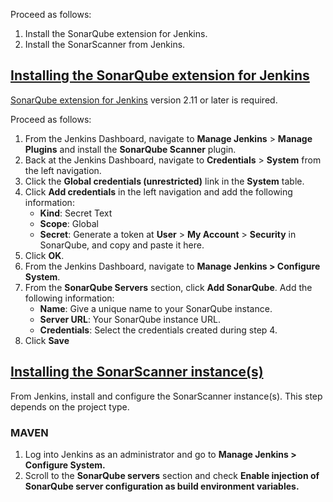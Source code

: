 Proceed as follows:

1.  Install the SonarQube extension for Jenkins.
2.  Install the SonarScanner from Jenkins.

## [Installing the SonarQube extension for Jenkins](https://docs.sonarsource.com/sonarqube/latest/analyzing-source-code/ci-integration/jenkins-integration/global-setup/#install-extension "Installing the SonarQube extension for Jenkins")

[SonarQube extension for Jenkins](https://plugins.jenkins.io/sonar/ "SonarQube extension for Jenkins") version 2.11 or later is required.

Proceed as follows:

1.  From the Jenkins Dashboard, navigate to **Manage Jenkins** > **Manage Plugins** and install the **SonarQube Scanner** plugin.
2.  Back at the Jenkins Dashboard, navigate to **Credentials** > **System** from the left navigation.
3.  Click the **Global credentials (unrestricted)** link in the **System** table.
4.  Click **Add credentials** in the left navigation and add the following information:
    -   **Kind**: Secret Text
    -   **Scope**: Global
    -   **Secret**: Generate a token at **User** > **My Account** > **Security** in SonarQube, and copy and paste it here.
5.  Click **OK**.
6.  From the Jenkins Dashboard, navigate to **Manage Jenkins > Configure System**.
7.  From the **SonarQube Servers** section, click **Add SonarQube**. Add the following information:
    -   **Name**: Give a unique name to your SonarQube instance.
    -   **Server URL**: Your SonarQube instance URL.
    -   **Credentials**: Select the credentials created during step 4.
8.  Click **Save**

## [Installing the SonarScanner instance(s)](https://docs.sonarsource.com/sonarqube/latest/analyzing-source-code/ci-integration/jenkins-integration/global-setup/#install-scanner "Installing the SonarScanner instance(s)")

From Jenkins, install and configure the SonarScanner instance(s). This step depends on the project type.

### MAVEN

1.  Log into Jenkins as an administrator and go to  **Manage Jenkins > Configure System.**
2.  Scroll to the  **SonarQube servers**  section and check  **Enable injection of SonarQube server configuration as build environment variables.**
